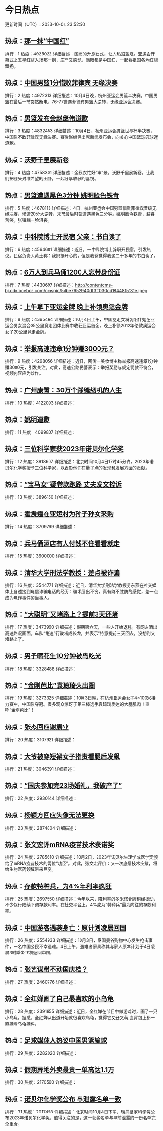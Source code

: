 # 今日热点

更新时间（UTC）: 2023-10-04 23:52:50

## 热点：[那一抹“中国红”](https://cn.bing.com/search?q=那一抹“中国红”)
排行：1
热度：4925022
详细描述：国庆的升旗仪式，让人热泪盈眶。亚运会开幕式上五星红旗入场那一刻，庄严又感动。满眼都是中国红，一起看祖国各地红旗飘扬。

## 热点：[中国男篮1分惜败菲律宾 无缘决赛](https://cn.bing.com/search?q=中国男篮1分惜败菲律宾无缘决赛)
排行：2
热度：4972313
详细描述：10月4日晚，杭州亚运会男篮半决赛，中国男篮在最后一节突然断电，76-77遭遇菲律宾男篮大逆转，无缘亚运会决赛。

## 热点：[男篮发布会赵继伟道歉](https://cn.bing.com/search?q=男篮发布会赵继伟道歉)
排行：3
热度：4832453
详细描述：10月4日，杭州亚运会男篮世界杯半决赛，中国队不敌菲律宾无缘决赛。赛后赵继伟出席新闻发布会，向关心中国篮球的球迷道歉。

## 热点：[沃野千里展新卷](https://cn.bing.com/search?q=沃野千里展新卷)
排行：4
热度：4758301
详细描述：金秋农忙好“丰”景，沃野千里展新卷。让我们把镜头对准希望的田野，一起分享收获的喜悦。

## 热点：[男篮遭遇黑色3分钟 姚明脸色铁青](https://cn.bing.com/search?q=男篮遭遇黑色3分钟姚明脸色铁青)
排行：5
热度：4678113
详细描述：4日，杭州亚运会中国男篮惜败菲律宾晋级无缘决赛，惨遭20分大逆转，末节最后时刻遭遇黑色三分钟。姚明脸色铁青，赵睿苦笑，张镇麟一脸沮丧。

## 热点：[中科院博士开民宿 父亲：书白读了](https://cn.bing.com/search?q=中科院博士开民宿父亲：书白读了)
排行：6
热度：4564601
详细描述：近日，一中科院博士辞职开民宿，引发热议。民宿负责人黄土称：我妈挺开心的，但是我爸觉得我这二十多年的书白读了。

## 热点：[6万人到兵马俑1200人忘带身份证](https://cn.bing.com/search?q=6万人到兵马俑1200人忘带身份证)
排行：7
热度：4430697
详细描述：http://contentcms-bj.cdn.bcebos.com/cmspic/5dbe7652940df3ff030cd18448f5131e.jpeg

## 热点：[上午拿下亚运金牌 晚上补领奥运金牌](https://cn.bing.com/search?q=上午拿下亚运金牌晚上补领奥运金牌)
排行：8
热度：4395464
详细描述：10月4日上午，中国竞走女将切阳什姐在亚运会男女混合35公里竞走团体比赛中收获亚运首金，晚上补领2012年伦敦奥运会女子20公里竞走金牌。

## 热点：[举报高速违章1分钟赚3000元？](https://cn.bing.com/search?q=举报高速违章1分钟赚3000元？)
排行：9
热度：4298056
详细描述：近日，网传一美妆博主称举报高速违章1分钟赚3000元，引发关注。对此，高速公路民警表示：举报奖励与规定罚款不符合，视频内容应为炒作。

## 热点：[广州康鹭：30万个踩缝纫机的人生](https://cn.bing.com/search?q=广州康鹭：30万个踩缝纫机的人生)
排行：10
热度：4122093
详细描述：

## 热点：[姚明道歉](https://cn.bing.com/search?q=姚明道歉)
排行：11
热度：4099807
详细描述：

## 热点：[三位科学家获2023年诺贝尔化学奖](https://cn.bing.com/search?q=三位科学家获2023年诺贝尔化学奖)
排行：12
热度：3918607
详细描述：北京时间10月4日17时45分许，2023年诺贝尔化学奖授予三位科学家，以表彰他们在量子点的发现和发展方面的贡献。

## 热点：[“宝马女”疑卷款跑路 丈夫发文控诉](https://cn.bing.com/search?q=“宝马女”疑卷款跑路丈夫发文控诉)
排行：13
热度：3896150
详细描述：

## 热点：[霍震霆在亚运村为孙子孙女采购](https://cn.bing.com/search?q=霍震霆在亚运村为孙子孙女采购)
排行：14
热度：3709769
详细描述：

## 热点：[兵马俑酒店有人付钱不住看看就走](https://cn.bing.com/search?q=兵马俑酒店有人付钱不住看看就走)
排行：15
热度：3600000
详细描述：

## 热点：[清华大学刑法学教授：差点被诈骗](https://cn.bing.com/search?q=清华大学刑法学教授：差点被诈骗)
排行：16
热度：3544771
详细描述：近日，清华大学刑法学教授劳东燕在社交媒体上自述接到电信诈骗电话的经历：骗术层出不穷，真有防不胜防的感觉，差一点成为电诈事件的当事人。

## 热点：[“大聪明”又堵路上？提前3天还堵](https://cn.bing.com/search?q=“大聪明”又堵路上？提前3天还堵)
排行：17
热度：3473960
详细描述：假期第六天，一些人开始返程。有网友晒出高速路况画面，车队“龟速”行驶堵成长龙，并表示“特意提前三天回去，没想到又堵路上了。

## 热点：[男子晒花生10分钟被鸟吃光](https://cn.bing.com/search?q=男子晒花生10分钟被鸟吃光)
排行：18
热度：3328488
详细描述：

## 热点：[“金刚芭比”袁琦琦火出圈](https://cn.bing.com/search?q=“金刚芭比”袁琦琦火出圈)
排行：19
热度：3273325
详细描述：10月3日晚，在杭州亚运会女子4×100米接力赛中，中国队夺冠。很多观众惊讶于第三棒选手袁琦琦发达的大腿肌肉！直呼“金刚芭比”！

## 热点：[张杰回应谢震业](https://cn.bing.com/search?q=张杰回应谢震业)
排行：20
热度：3107921
详细描述：

## 热点：[大爷被穿短裙女子指责看腿后发飙](https://cn.bing.com/search?q=大爷被穿短裙女子指责看腿后发飙)
排行：21
热度：3046391
详细描述：

## 热点：[“国庆参加完23场婚礼，我破产了”](https://cn.bing.com/search?q=“国庆参加完23场婚礼，我破产了”)
排行：22
热度：2930144
详细描述：

## 热点：[杨颖方回应头像无法更换](https://cn.bing.com/search?q=杨颖方回应头像无法更换)
排行：23
热度：2874804
详细描述：

## 热点：[张文宏评mRNA疫苗技术获诺奖](https://cn.bing.com/search?q=张文宏评mRNA疫苗技术获诺奖)
排行：24
热度：2785610
详细描述：10月2日，2023年诺贝尔生理学或医学奖颁给了mRNA疫苗技术的两位“功臣”。对此，张文宏评价：又一次底层技术突破，将给生物医药领域带来巨变。

## 热点：[存款特种兵，为4%年利率疯狂](https://cn.bing.com/search?q=存款特种兵，为4%年利率疯狂)
排行：25
热度：2697550
详细描述：今年以来，降利率的多米诺骨牌稍经拨动，不少银行陆续下调存款利率。在社交平台上，4%成为“特种兵”最为向往的存款利率。

## 热点：[中国游客遇袭身亡：原计划凌晨回国](https://cn.bing.com/search?q=中国游客遇袭身亡：原计划凌晨回国)
排行：26
热度：2554933
详细描述：10月3日，泰国曼谷购物中心发生枪击事件，一名中国公民不幸遇难。4日上午，遇难者家属称其与家人原本计划于4日凌晨3时乘坐飞机返回中国。

## 热点：[张艺谋带不动国庆档？](https://cn.bing.com/search?q=张艺谋带不动国庆档？)
排行：27
热度：2460776
详细描述：

## 热点：[全红婵画了自己最喜欢的小乌龟](https://cn.bing.com/search?q=全红婵画了自己最喜欢的小乌龟)
排行：28
热度：2391855
详细描述：近日，全红婵在节目中做游戏时，画了一只小乌龟。据悉，全红婵从出道开始就很喜欢乌龟，觉得它又丑又萌,连背包上都一直挂着乌龟挂件。

## 热点：[足球媒体人热议中国男篮输球](https://cn.bing.com/search?q=足球媒体人热议中国男篮输球)
排行：29
热度：2282020
详细描述：

## 热点：[假期异地外卖最贵一单高达1.1万](https://cn.bing.com/search?q=假期异地外卖最贵一单高达1.1万)
排行：30
热度：2170560
详细描述：

## 热点：[诺贝尔化学奖公布 与泄露名单一致](https://cn.bing.com/search?q=诺贝尔化学奖公布与泄露名单一致)
排行：31
热度：2017458
详细描述：北京时间10月4日下午，瑞典皇家科学院公布2023年诺贝尔化学奖。值得关注的是，这一获奖名单与早前泄露的一份名单完全重合。

